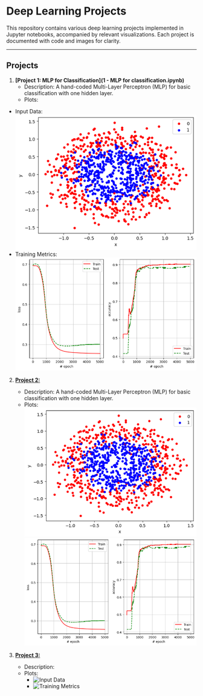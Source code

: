 # Deep Learning Projects

This repository contains various deep learning projects implemented in Jupyter notebooks, accompanied by relevant visualizations. Each project is documented with code and images for clarity.

---

## Projects

1. **[Project 1: MLP for Classification](1 - MLP for classification.ipynb)**
   - Description: A hand-coded Multi-Layer Perceptron (MLP) for basic classification with one hidden layer.
   - Plots:  
  - Input Data:  
    <img src="plots/1-input_data.png" alt="Input Data" width="500" />  
  - Training Metrics:  
    <img src="plots/1-loss_accuracy.png" alt="Training Metrics" width="500" />

2. **[Project 2: ](project2.ipynb)**
   - Description: A hand-coded Multi-Layer Perceptron (MLP) for basic classification with one hidden layer.
   - Plots:  
   ![Input Data](plots/1-input_data.png)  
   ![Training Metrics](plots/1-loss_accuracy.png)

3. **[Project 3: ]()**
   - Description:
   - Plots:
     - ![Input Data]()
     - ![Training Metrics]()
     